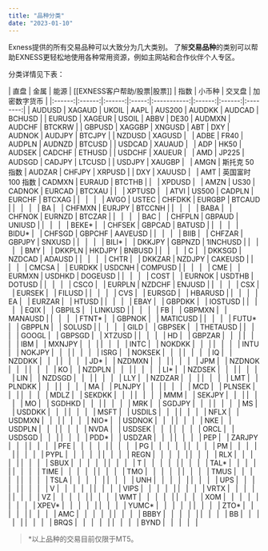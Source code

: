 ```yaml
---
title: "品种分类"
date: "2023-01-10"
---
```


Exness提供的所有交易品种可以大致分为几大类别。 了解**交易品种**的类别可以帮助EXNESS更轻松地使用各种常用资源，例如主网站和合作伙伴个人专区。

分类详情见下表：

| 直盘     | 金属     | 能源     | [[EXNESS客户帮助/股票|股票]]    | 指数          | 小币种    | 交叉盘    | 加密数字货币   |
|:------:|:------:|:------:|:-----:|:-----------:|:------:|:------:|:--------:|
| AUDUSD | XAGAUD | UKOIL  | AAPL  | AUS200      | AUDDKK | AUDCAD | BCHUSD   |
| EURUSD | XAGEUR | USOIL  | ABBV  | DE30        | AUDMXN | AUDCHF | BTCKRW   |
| GBPUSD | XAGGBP | XNGUSD | ABT   | DXY         | AUDNOK | AUDJPY | BTCJPY   |
| NZDUSD | XAGUSD | &nbsp; | ADBE  | FR40        | AUDPLN | AUDNZD | BTCUSD   |
| USDCAD | XAUAUD | &nbsp; | ADP   | HK50        | AUDSEK | CADCHF | ETHUSD   |
| USDCHF | XAUEUR | &nbsp; | AMD   | JP225       | AUDSGD | CADJPY | LTCUSD   |
| USDJPY | XAUGBP | &nbsp; | AMGN  | 斯托克 50 指数   | AUDZAR | CHFJPY | XRPUSD   |
| DXY    | XAUUSD | &nbsp; | AMT   | 英国富时 100 指数 | CADMXN | EURAUD | BTCTHB   |
| &nbsp; | XPDUSD | &nbsp; | AMZN  | US30        | CADNOK | EURCAD | BTCXAU   |
| &nbsp; | XPTUSD | &nbsp; | ATVI  | US500       | CADPLN | EURCHF | BTCXAG   |
| &nbsp; | &nbsp; | &nbsp; | AVGO  | USTEC       | CHFDKK | EURGBP | BTCAUD   |
| &nbsp; | &nbsp; | &nbsp; | BA    | &nbsp;      | CHFMXN | EURJPY | BTCCNH   |
| &nbsp; | &nbsp; | &nbsp; | BABA  | &nbsp;      | CHFNOK | EURNZD | BTCZAR   |
| &nbsp; | &nbsp; | &nbsp; | BAC   | &nbsp;      | CHFPLN | GBPAUD | UNIUSD   |
| &nbsp; | &nbsp; | &nbsp; | BEKE* | &nbsp;      | CHFSEK | GBPCAD | BATUSD   |
| &nbsp; | &nbsp; | &nbsp; | BIDU* | &nbsp;      | CHFSGD | GBPCHF | AAVEUSD  |
| &nbsp; | &nbsp; | &nbsp; | BIIB  | &nbsp;      | CHFZAR | GBPJPY | SNXUSD   |
| &nbsp; | &nbsp; | &nbsp; | BILI* | &nbsp;      | DKKJPY | GBPNZD | 1INCHUSD |
| &nbsp; | &nbsp; | &nbsp; | BMY   | &nbsp;      | DKKPLN | HKDJPY | BNBUSD   |
| &nbsp; | &nbsp; | &nbsp; | C     | &nbsp;      | DKKSGD | NZDCAD | ADAUSD   |
| &nbsp; | &nbsp; | &nbsp; | CHTR  | &nbsp;      | DKKZAR | NZDJPY | CAKEUSD  |
| &nbsp; | &nbsp; | &nbsp; | CMCSA | &nbsp;      | EURDKK | USDCNH | COMPUSD  |
| &nbsp; | &nbsp; | &nbsp; | CME   | &nbsp;      | EURMXN | USDHKD | DOGEUSD  |
| &nbsp; | &nbsp; | &nbsp; | COST  | &nbsp;      | EURNOK | USDTHB | DOTUSD   |
| &nbsp; | &nbsp; | &nbsp; | CSCO  | &nbsp;      | EURPLN | NZDCHF | ENJUSD   |
| &nbsp; | &nbsp; | &nbsp; | CSX   | &nbsp;      | EURSEK | &nbsp; | FILUSD   |
| &nbsp; | &nbsp; | &nbsp; | CVS   | &nbsp;      | EURSGD | &nbsp; | HBARUSD  |
| &nbsp; | &nbsp; | &nbsp; | EA    | &nbsp;      | EURZAR | &nbsp; | HTUSD    |
| &nbsp; | &nbsp; | &nbsp; | EBAY  | &nbsp;      | GBPDKK | &nbsp; | IOSTUSD  |
| &nbsp; | &nbsp; | &nbsp; | EQIX  | &nbsp;      | GBPILS | &nbsp; | LINKUSD  |
| &nbsp; | &nbsp; | &nbsp; | FB    | &nbsp;      | GBPMXN | &nbsp; | MANAUSD  |
| &nbsp; | &nbsp; | &nbsp; | FTNT* | &nbsp;      | GBPNOK | &nbsp; | MATICUSD |
| &nbsp; | &nbsp; | &nbsp; | FUTU* | &nbsp;      | GBPPLN | &nbsp; | SOLUSD   |
| &nbsp; | &nbsp; | &nbsp; | GILD  | &nbsp;      | GBPSEK | &nbsp; | THETAUSD |
| &nbsp; | &nbsp; | &nbsp; | GOOGL | &nbsp;      | GBPSGD | &nbsp; | XTZUSD   |
| &nbsp; | &nbsp; | &nbsp; | HD    | &nbsp;      | GBPZAR | &nbsp; | &nbsp;   |
| &nbsp; | &nbsp; | &nbsp; | IBM   | &nbsp;      | MXNJPY | &nbsp; | &nbsp;   |
| &nbsp; | &nbsp; | &nbsp; | INTC  | &nbsp;      | NOKDKK | &nbsp; | &nbsp;   |
| &nbsp; | &nbsp; | &nbsp; | INTU  | &nbsp;      | NOKJPY | &nbsp; | &nbsp;   |
| &nbsp; | &nbsp; | &nbsp; | ISRG  | &nbsp;      | NOKSEK | &nbsp; | &nbsp;   |
| &nbsp; | &nbsp; | &nbsp; | IQ    | &nbsp;      | NZDDKK | &nbsp; | &nbsp;   |
| &nbsp; | &nbsp; | &nbsp; | JD*   | &nbsp;      | NZDMXN | &nbsp; | &nbsp;   |
| &nbsp; | &nbsp; | &nbsp; | JPM   | &nbsp;      | NZDNOK | &nbsp; | &nbsp;   |
| &nbsp; | &nbsp; | &nbsp; | KO    | &nbsp;      | NZDPLN | &nbsp; | &nbsp;   |
| &nbsp; | &nbsp; | &nbsp; | LI*   | &nbsp;      | NZDSEK | &nbsp; | &nbsp;   |
| &nbsp; | &nbsp; | &nbsp; | LIN   | &nbsp;      | NZDSGD | &nbsp; | &nbsp;   |
| &nbsp; | &nbsp; | &nbsp; | LLY   | &nbsp;      | NZDZAR | &nbsp; | &nbsp;   |
| &nbsp; | &nbsp; | &nbsp; | LMT   | &nbsp;      | PLNDKK | &nbsp; | &nbsp;   |
| &nbsp; | &nbsp; | &nbsp; | MA    | &nbsp;      | PLNJPY | &nbsp; | &nbsp;   |
| &nbsp; | &nbsp; | &nbsp; | MCD   | &nbsp;      | PLNSEK | &nbsp; | &nbsp;   |
| &nbsp; | &nbsp; | &nbsp; | MDLZ  | &nbsp;      | SEKDKK | &nbsp; | &nbsp;   |
| &nbsp; | &nbsp; | &nbsp; | MMM   | &nbsp;      | SEKJPY | &nbsp; | &nbsp;   |
| &nbsp; | &nbsp; | &nbsp; | MO    | &nbsp;      | SGDHKD | &nbsp; | &nbsp;   |
| &nbsp; | &nbsp; | &nbsp; | MRK   | &nbsp;      | SGDJPY | &nbsp; | &nbsp;   |
| &nbsp; | &nbsp; | &nbsp; | MS    | &nbsp;      | USDDKK | &nbsp; | &nbsp;   |
| &nbsp; | &nbsp; | &nbsp; | MSFT  | &nbsp;      | USDILS | &nbsp; | &nbsp;   |
| &nbsp; | &nbsp; | &nbsp; | NFLX  | &nbsp;      | USDMXN | &nbsp; | &nbsp;   |
| &nbsp; | &nbsp; | &nbsp; | NIO*  | &nbsp;      | USDNOK | &nbsp; | &nbsp;   |
| &nbsp; | &nbsp; | &nbsp; | NKE   | &nbsp;      | USDPLN | &nbsp; | &nbsp;   |
| &nbsp; | &nbsp; | &nbsp; | NVDA  | &nbsp;      | USDSEK | &nbsp; | &nbsp;   |
| &nbsp; | &nbsp; | &nbsp; | ORCL  | &nbsp;      | USDSGD | &nbsp; | &nbsp;   |
| &nbsp; | &nbsp; | &nbsp; | PDD*  | &nbsp;      | USDZAR | &nbsp; | &nbsp;   |
| &nbsp; | &nbsp; | &nbsp; | PEP   | &nbsp;      | ZARJPY | &nbsp; | &nbsp;   |
| &nbsp; | &nbsp; | &nbsp; | PFE   | &nbsp;      | &nbsp; | &nbsp; | &nbsp;   |
| &nbsp; | &nbsp; | &nbsp; | PG    | &nbsp;      | &nbsp; | &nbsp; | &nbsp;   |
| &nbsp; | &nbsp; | &nbsp; | PM    | &nbsp;      | &nbsp; | &nbsp; | &nbsp;   |
| &nbsp; | &nbsp; | &nbsp; | PYPL  | &nbsp;      | &nbsp; | &nbsp; | &nbsp;   |
| &nbsp; | &nbsp; | &nbsp; | REGN  | &nbsp;      | &nbsp; | &nbsp; | &nbsp;   |
| &nbsp; | &nbsp; | &nbsp; | RLX   | &nbsp;      | &nbsp; | &nbsp; | &nbsp;   |
| &nbsp; | &nbsp; | &nbsp; | SBUX  | &nbsp;      | &nbsp; | &nbsp; | &nbsp;   |
| &nbsp; | &nbsp; | &nbsp; | T     | &nbsp;      | &nbsp; | &nbsp; | &nbsp;   |
| &nbsp; | &nbsp; | &nbsp; | TAL*  | &nbsp;      | &nbsp; | &nbsp; | &nbsp;   |
| &nbsp; | &nbsp; | &nbsp; | TIME  | &nbsp;      | &nbsp; | &nbsp; | &nbsp;   |
| &nbsp; | &nbsp; | &nbsp; | TMO   | &nbsp;      | &nbsp; | &nbsp; | &nbsp;   |
| &nbsp; | &nbsp; | &nbsp; | TMUS  | &nbsp;      | &nbsp; | &nbsp; | &nbsp;   |
| &nbsp; | &nbsp; | &nbsp; | TSLA  | &nbsp;      | &nbsp; | &nbsp; | &nbsp;   |
| &nbsp; | &nbsp; | &nbsp; | UNH   | &nbsp;      | &nbsp; | &nbsp; | &nbsp;   |
| &nbsp; | &nbsp; | &nbsp; | UPS   | &nbsp;      | &nbsp; | &nbsp; | &nbsp;   |
| &nbsp; | &nbsp; | &nbsp; | V     | &nbsp;      | &nbsp; | &nbsp; | &nbsp;   |
| &nbsp; | &nbsp; | &nbsp; | VIPS  | &nbsp;      | &nbsp; | &nbsp; | &nbsp;   |
| &nbsp; | &nbsp; | &nbsp; | VRTX  | &nbsp;      | &nbsp; | &nbsp; | &nbsp;   |
| &nbsp; | &nbsp; | &nbsp; | VZ    | &nbsp;      | &nbsp; | &nbsp; | &nbsp;   |
| &nbsp; | &nbsp; | &nbsp; | WMT   | &nbsp;      | &nbsp; | &nbsp; | &nbsp;   |
| &nbsp; | &nbsp; | &nbsp; | XOM   | &nbsp;      | &nbsp; | &nbsp; | &nbsp;   |
| &nbsp; | &nbsp; | &nbsp; | XPEV* | &nbsp;      | &nbsp; | &nbsp; | &nbsp;   |
| &nbsp; | &nbsp; | &nbsp; | YUMC* | &nbsp;      | &nbsp; | &nbsp; | &nbsp;   |
| &nbsp; | &nbsp; | &nbsp; | ZTO*  | &nbsp;      | &nbsp; | &nbsp; | &nbsp;   |
| &nbsp; | &nbsp; | &nbsp; | AMC   | &nbsp;      | &nbsp; | &nbsp; | &nbsp;   |
| &nbsp; | &nbsp; | &nbsp; | BBBY  | &nbsp;      | &nbsp; | &nbsp; | &nbsp;   |
| &nbsp; | &nbsp; | &nbsp; | BB    | &nbsp;      | &nbsp; | &nbsp; | &nbsp;   |
| &nbsp; | &nbsp; | &nbsp; | BRQS  | &nbsp;      | &nbsp; | &nbsp; | &nbsp;   |
| &nbsp; | &nbsp; | &nbsp; | BYND  | &nbsp;      | &nbsp; | &nbsp; | &nbsp;   |


> *以上品种的交易目前仅限于MT5。
